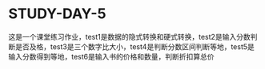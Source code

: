 # STUDY-DAY-5
这是一个课堂练习作业，test1是数据的隐式转换和硬式转换，test2是输入分数判断是否及格，test3是三个数字比大小，test4是判断分数区间判断等地，test5是输入分数得到等地，test6是输入书的价格和数量，判断折扣算总价
